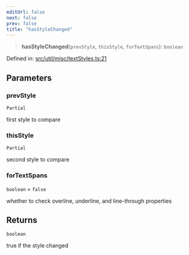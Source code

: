```yaml
---
editUrl: false
next: false
prev: false
title: "hasStyleChanged"
---
```


> **hasStyleChanged**(`prevStyle`, `thisStyle`, `forTextSpans`): `boolean`

Defined in: [src/util/misc/textStyles.ts:21](https://github.com/fabricjs/fabric.js/blob/e114448a1bce9b68a3e1bba337bc0c83a35c1aa5/src/util/misc/textStyles.ts#L21)

## Parameters

### prevStyle

`Partial`

first style to compare

### thisStyle

`Partial`

second style to compare

### forTextSpans

`boolean` = `false`

whether to check overline, underline, and line-through properties

## Returns

`boolean`

true if the style changed
